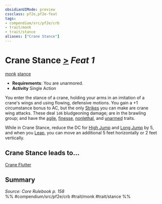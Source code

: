 ```yaml
---
obsidianUIMode: preview
cssclass: pf2e,pf2e-feat
tags:
- compendium/src/pf2e/crb
- trait/monk
- trait/stance
aliases: ["Crane Stance"]
---
```

# Crane Stance  [>](chapter-9-playing-the-game.md#Actions "Single Action") *Feat 1*  
[monk](Reference/Rules/Traits/monk.md "Monk Class Trait")  [stance](stance.md "Stance Combat Trait")  

- **Requirements**: You are unarmored.
- **Activity** Single Action

You enter the stance of a crane, holding your arms in an imitation of a crane's wings and using flowing, defensive motions. You gain a +1 circumstance bonus to AC, but the only [Strikes](strike.md) you can make are crane wing attacks. These deal `1d6` bludgeoning damage; are in the brawling group; and have the [agile](agile.md "Agile Weapon Trait"), [finesse](finesse.md "Finesse Weapon Trait"), [nonlethal](nonlethal.md "Nonlethal Weapon Trait"), and [unarmed](unarmed.md "Unarmed Weapon Trait") traits.

While in Crane Stance, reduce the DC for [High Jump](high-jump.md) and [Long Jump](long-jump.md) by 5, and when you [Leap](leap.md), you can move an additional 5 feet horizontally or 2 feet vertically.

## Crane Stance leads to...

[Crane Flutter](crane-flutter.md)

## Summary

*Source: Core Rulebook p. 158*  
%% #compendium/src/pf2e/crb #trait/monk #trait/stance %%